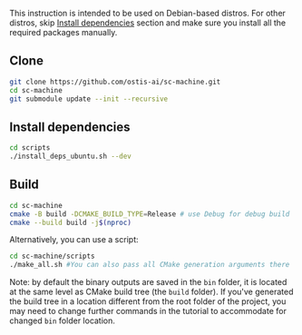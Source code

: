 This instruction is intended to be used on Debian-based distros. For other distros, skip [Install dependencies](#install-dependencies) section and make sure you install all the required packages manually.

## Clone

```sh
git clone https://github.com/ostis-ai/sc-machine.git
cd sc-machine
git submodule update --init --recursive
```

## Install dependencies

```sh
cd scripts
./install_deps_ubuntu.sh --dev
```

## Build

```sh
cd sc-machine
cmake -B build -DCMAKE_BUILD_TYPE=Release # use Debug for debug build
cmake --build build -j$(nproc)
```

Alternatively, you can use a script:
```sh
cd sc-machine/scripts
./make_all.sh #You can also pass all CMake generation arguments there
```
Note: by default the binary outputs are saved in the `bin` folder, it is located at the same level as CMake build tree (the `build` folder). If you've generated the build tree in a location different from the root folder of the project, you may need to change further commands in the tutorial to accommodate for changed `bin` folder location.
